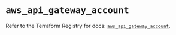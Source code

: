 # `aws_api_gateway_account`

Refer to the Terraform Registry for docs: [`aws_api_gateway_account`](https://registry.terraform.io/providers/hashicorp/aws/6.14.0/docs/resources/api_gateway_account).
